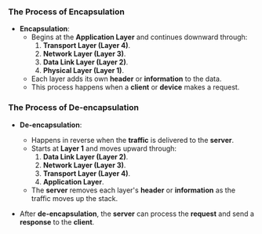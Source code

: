 ### The Process of Encapsulation
- **Encapsulation**:
  - Begins at the **Application Layer** and continues downward through:
    1. **Transport Layer (Layer 4)**.
    2. **Network Layer (Layer 3)**.
    3. **Data Link Layer (Layer 2)**.
    4. **Physical Layer (Layer 1)**.
  - Each layer adds its own **header** or **information** to the data.
  - This process happens when a **client** or **device** makes a request.

### The Process of De-encapsulation
- **De-encapsulation**:
  - Happens in reverse when the **traffic** is delivered to the **server**.
  - Starts at **Layer 1** and moves upward through:
    1. **Data Link Layer (Layer 2)**.
    2. **Network Layer (Layer 3)**.
    3. **Transport Layer (Layer 4)**.
    4. **Application Layer**.
  - The **server** removes each layer's **header** or **information** as the traffic moves up the stack.

- After **de-encapsulation**, the **server** can process the **request** and send a **response** to the **client**.
